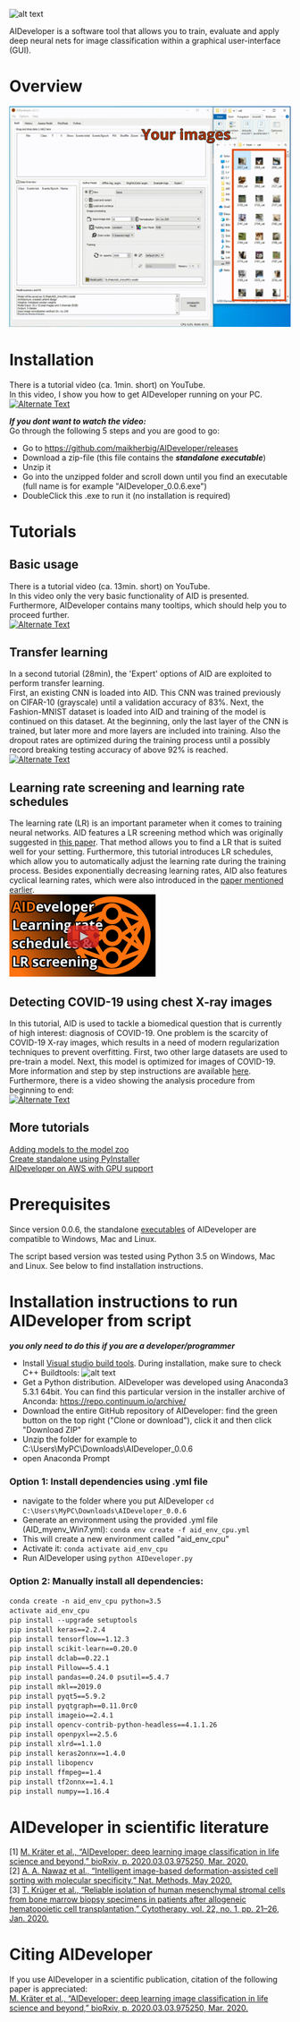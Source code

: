 
![alt text](art/main_icon_simple_04_text2.png "AIDeveloper Logo with Text")  

AIDeveloper is a software tool that allows you to train, evaluate and apply deep neural nets 
for image classification within a graphical user-interface (GUI).  

# Overview  
![Alt Text](art/Intro-v07.gif)
# Installation  
There is a tutorial video (ca. 1min. short) on YouTube.  
In this video, I show you how to get AIDeveloper running on your PC.  
[![Alternate Text](/art/Youtube_Link_Tutorial0_v01.png)](https://youtu.be/uqygHsVlCCM "AIDeveloper Tutorial 0")  

  
**_If you dont want to watch the video:_**   
Go through the following 5 steps and you are good to go:    
* Go to https://github.com/maikherbig/AIDeveloper/releases
* Download a zip-file (this file contains the **_standalone executable_**)   
* Unzip it  
* Go into the unzipped folder and scroll down until you find an executable (full name is for example "AIDeveloper_0.0.6.exe")  
* DoubleClick this .exe to run it (no installation is required) 

# Tutorials  
## Basic usage  
There is a tutorial video (ca. 13min. short) on YouTube.  
In this video only the very basic functionality of AID is presented. Furthermore, AIDeveloper contains many tooltips, which should help you to proceed further.  
[![Alternate Text](art/Youtube_Link_Tutorial1_v04.png)](https://youtu.be/dvFiSRnwoto "AIDeveloper Tutorial 1")
  
  
## Transfer learning  
In a second tutorial (28min), the 'Expert' options of AID are exploited to perform transfer learning.  
First, an existing CNN is loaded into AID. This CNN was trained previously on CIFAR-10 (grayscale) until a validation accuracy of 83%. Next, the Fashion-MNIST dataset is loaded into AID and training of the model is continued on this dataset. At the beginning, only the last layer of the CNN is trained, but later more and more layers are included into training. Also the dropout rates are optimized during the training process until a possibly record breaking testing accuracy of above 92% is reached.  
[![Alternate Text](art/Youtube_Link_Tutorial2_v04.png)](https://youtu.be/NWhv4PF0C4g "AIDeveloper Tutorial 2")
  
  
## Learning rate screening and learning rate schedules  
The learning rate (LR) is an important parameter when it comes to training neural networks. AID features a LR screening method which was originally suggested in
[this paper](https://arxiv.org/abs/1506.01186). That method allows you to find a LR that is suited well for your setting. Furthermore, this tutorial introduces LR schedules, which allow you to automatically adjust the learning rate during the training process. Besides exponentially decreasing learning rates, AID also features cyclical learning rates, which were also introduced in the [paper mentioned earlier](https://arxiv.org/abs/1506.01186).     
[![Alternate Text](art/Youtube_Link_Tutorial_LR_schedules.png)](https://youtu.be/cQSFFURAtPc "AIDeveloper Learning rate schedules and learning rate screening")  
  
  
## Detecting COVID-19 using chest X-ray images  
In this tutorial, AID is used to tackle a biomedical question that is currently of high interest: diagnosis of COVID-19. One problem is the scarcity of COVID-19 X-ray images, which results in a need of modern regularization techniques to prevent overfitting. First, two other large datasets are used to pre-train a model. Next, this model is optimized for images of COVID-19.
More information and step by step instructions are available [here](https://github.com/maikherbig/AIDeveloper/tree/master/Tutorial%205%20COVID-19%20Chest%20X-ray%20images).  
Furthermore, there is a video showing the analysis procedure from beginning to end:  
[![Alternate Text](art/Youtube_Link_Tutorial5_v03.png)](https://www.youtube.com/watch?v=KRDJBJD7CsA "AIDeveloper Tutorial 5")
  
  
## More tutorials  
[Adding models to the model zoo](https://www.youtube.com/watch?v=XboH-YsG6LA&t=31s)  
[Create standalone using PyInstaller](https://figshare.com/articles/Krater_et_al_2020_Data_zip/9902636)  
[AIDeveloper on AWS with GPU support](https://www.youtube.com/watch?v=C3pMNAg68XQ&t=1818s)  

# Prerequisites  
Since version 0.0.6, the standalone [executables](https://github.com/maikherbig/AIDeveloper/releases) of AIDeveloper are compatible to Windows, Mac and Linux.

The script based version was tested using Python 3.5 on Windows, Mac and Linux. See below to find installation instructions.

# Installation instructions to run AIDeveloper from script
**_you only need to do this if you are a developer/programmer_**
* Install [Visual studio build tools](https://visualstudio.microsoft.com/visual-cpp-build-tools/). During installation, make sure to check C++ Buildtools:
![alt text](https://github.com/maikherbig/AIDeveloper/blob/master/art/VS_Build_Tools.png "Installation of VS Build tools")
* Get a Python distribution. AIDeveloper was developed using Anaconda3 5.3.1 64bit. You can find this particular version in the installer archive of Anconda: https://repo.continuum.io/archive/
* Download the entire GitHub repository of AIDeveloper: find the green button on the top right ("Clone or download"), click it and then click "Download ZIP"
* Unzip the folder for example to C:\Users\MyPC\Downloads\AIDeveloper_0.0.6
* open Anaconda Prompt
### Option 1: Install dependencies using .yml file
* navigate to the folder where you put AIDeveloper `cd C:\Users\MyPC\Downloads\AIDeveloper_0.0.6`
* Generate an environment using the provided .yml file (AID_myenv_Win7.yml): `conda env create -f aid_env_cpu.yml`
* This will create a new environment called "aid_env_cpu"
* Activate it: `conda activate aid_env_cpu`
* Run AIDeveloper using `python AIDeveloper.py`  
### Option 2: Manually install all dependencies:
`conda create -n aid_env_cpu python=3.5`  
`activate aid_env_cpu`  
`pip install --upgrade setuptools`  
`pip install keras==2.2.4`  
`pip install tensorflow==1.12.3`  
`pip install scikit-learn==0.20.0`  
`pip install dclab==0.22.1`  
`pip install Pillow==5.4.1`  
`pip install pandas==0.24.0 psutil==5.4.7`  
`pip install mkl==2019.0`  
`pip install pyqt5==5.9.2`  
`pip install pyqtgraph==0.11.0rc0`  
`pip install imageio==2.4.1`  
`pip install opencv-contrib-python-headless==4.1.1.26`  
`pip install openpyxl==2.5.6`  
`pip install xlrd==1.1.0`  
`pip install keras2onnx==1.4.0`  
`pip install libopencv`  
`pip install ffmpeg==1.4`  
`pip install tf2onnx==1.4.1`  
`pip install numpy==1.16.4`  

# AIDeveloper in scientific literature  
[1]	[M. Kräter et al., “AIDeveloper: deep learning image classification in life science and beyond,” bioRxiv, p. 2020.03.03.975250, Mar. 2020.](https://www.biorxiv.org/content/10.1101/2020.03.03.975250v1)  
[2]	[A. A. Nawaz et al., “Intelligent image-based deformation-assisted cell sorting with molecular specificity,” Nat. Methods, May 2020.](https://rdcu.be/b4ow4)    
[3]	[T. Krüger et al., “Reliable isolation of human mesenchymal stromal cells from bone marrow biopsy specimens in patients after allogeneic hematopoietic cell transplantation,” Cytotherapy, vol. 22, no. 1, pp. 21–26, Jan. 2020.](https://www.ncbi.nlm.nih.gov/pubmed/31883948)   

# Citing AIDeveloper  
If you use AIDeveloper in a scientific publication, citation of the following paper is appreciated:  
[M. Kräter et al., “AIDeveloper: deep learning image classification in life science and beyond,” bioRxiv, p. 2020.03.03.975250, Mar. 2020.](https://www.biorxiv.org/content/10.1101/2020.03.03.975250v1)  
